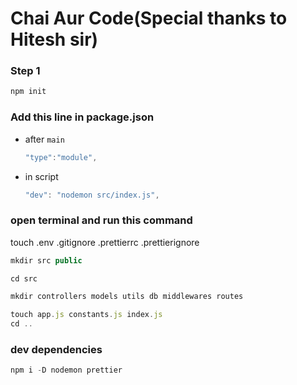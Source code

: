 # Chai Aur Code(Special thanks to Hitesh sir)

### Step 1

```js
npm init
```

### Add this line in package.json

- after `main`

  ```js
  "type":"module",
  ```

- in script

  ```js
  "dev": "nodemon src/index.js",
  ```

### open terminal and run this command

touch .env .gitignore .prettierrc .prettierignore

```js
mkdir src public
```

```js
cd src
```

```js
mkdir controllers models utils db middlewares routes
```

```js
touch app.js constants.js index.js
cd ..
```

### dev dependencies

```js
npm i -D nodemon prettier
```
